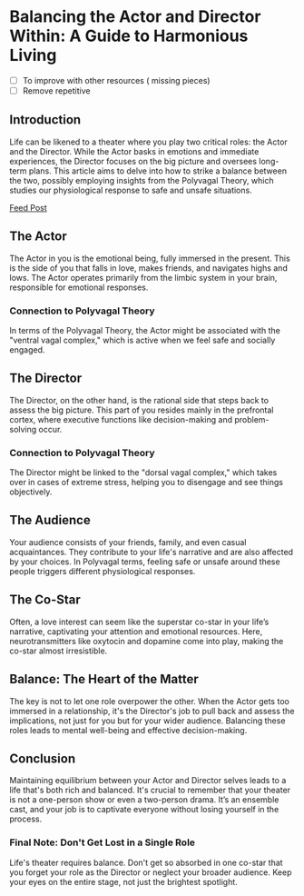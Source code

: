 # Balancing the Actor and Director Within: A Guide to Harmonious Living

- [ ]  To improve with other resources ( missing pieces)
- [ ]  Remove repetitive

## **Introduction**

Life can be likened to a theater where you play two critical roles: the Actor and the Director. While the Actor basks in emotions and immediate experiences, the Director focuses on the big picture and oversees long-term plans. This article aims to delve into how to strike a balance between the two, possibly employing insights from the Polyvagal Theory, which studies our physiological response to safe and unsafe situations.

[Feed Post](Balancing%20the%20Actor%20and%20Director%20Within%20A%20Guide%20to%2013c1f1fe9f3b49f09f63e58fbf7a3a98/Feed%20Post%20b4e52a49c1b944318ecc18c90105c552.md)

## **The Actor**

The Actor in you is the emotional being, fully immersed in the present. This is the side of you that falls in love, makes friends, and navigates highs and lows. The Actor operates primarily from the limbic system in your brain, responsible for emotional responses.

### **Connection to Polyvagal Theory**

In terms of the Polyvagal Theory, the Actor might be associated with the "ventral vagal complex," which is active when we feel safe and socially engaged.

## **The Director**

The Director, on the other hand, is the rational side that steps back to assess the big picture. This part of you resides mainly in the prefrontal cortex, where executive functions like decision-making and problem-solving occur.

### **Connection to Polyvagal Theory**

The Director might be linked to the "dorsal vagal complex," which takes over in cases of extreme stress, helping you to disengage and see things objectively.

## **The Audience**

Your audience consists of your friends, family, and even casual acquaintances. They contribute to your life's narrative and are also affected by your choices. In Polyvagal terms, feeling safe or unsafe around these people triggers different physiological responses.

## **The Co-Star**

Often, a love interest can seem like the superstar co-star in your life’s narrative, captivating your attention and emotional resources. Here, neurotransmitters like oxytocin and dopamine come into play, making the co-star almost irresistible.

## **Balance: The Heart of the Matter**

The key is not to let one role overpower the other. When the Actor gets too immersed in a relationship, it's the Director's job to pull back and assess the implications, not just for you but for your wider audience. Balancing these roles leads to mental well-being and effective decision-making.

## **Conclusion**

Maintaining equilibrium between your Actor and Director selves leads to a life that's both rich and balanced. It's crucial to remember that your theater is not a one-person show or even a two-person drama. It’s an ensemble cast, and your job is to captivate everyone without losing yourself in the process.

### **Final Note: Don't Get Lost in a Single Role**

Life's theater requires balance. Don't get so absorbed in one co-star that you forget your role as the Director or neglect your broader audience. Keep your eyes on the entire stage, not just the brightest spotlight.